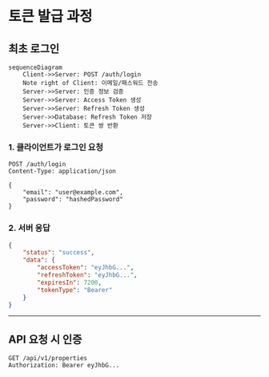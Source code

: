 # 토큰 발급 과정

## 최초 로그인

```mermaid
sequenceDiagram
    Client->>Server: POST /auth/login
    Note right of Client: 이메일/패스워드 전송
    Server->>Server: 인증 정보 검증
    Server->>Server: Access Token 생성
    Server->>Server: Refresh Token 생성
    Server->>Database: Refresh Token 저장
    Server->>Client: 토큰 쌍 반환
```



### 1. 클라이언트가 로그인 요청

```http
POST /auth/login
Content-Type: application/json

{
    "email": "user@example.com",
    "password": "hashedPassword"
}
```

### 2. 서버 응답

```json
{
    "status": "success",
    "data": {
        "accessToken": "eyJhbG...",
        "refreshToken": "eyJhbG...",
        "expiresIn": 7200,
        "tokenType": "Bearer"
    }
}
```

***

## API 요청 시 인증

```http
GET /api/v1/properties
Authorization: Bearer eyJhbG...
```
